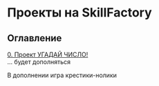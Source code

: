 # Проекты на SkillFactory

## Оглавление  
[0. Проект УГАДАЙ ЧИСЛО!](/Project_0/README.md)    
... будет дополняться 


В дополнении игра крестики-нолики